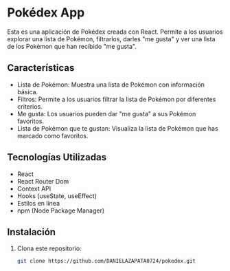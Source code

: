 # Pokédex App

Esta es una aplicación de Pokédex creada con React. Permite a los usuarios explorar una lista de Pokémon, filtrarlos, darles "me gusta" y ver una lista de los Pokémon que han recibido "me gusta".

## Características

- Lista de Pokémon: Muestra una lista de Pokémon con información básica.
- Filtros: Permite a los usuarios filtrar la lista de Pokémon por diferentes criterios.
- Me gusta: Los usuarios pueden dar "me gusta" a sus Pokémon favoritos.
- Lista de Pokémon que te gustan: Visualiza la lista de Pokémon que has marcado como favoritos.

## Tecnologías Utilizadas

- React
- React Router Dom
- Context API
- Hooks (useState, useEffect)
- Estilos en línea
- npm (Node Package Manager)

## Instalación

1. Clona este repositorio:

   ```bash
   git clone https://github.com/DANIELAZAPATA0724/pokedex.git
